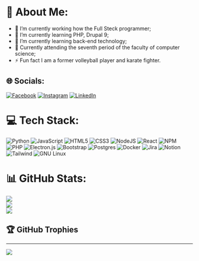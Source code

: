 # 💫 About Me:
 - 🔭 I’m currently working how the Full Steck programmer;<br>
 - 🌱 I’m currently learning PHP, Drupal 9;<br>
 - 🌱 I’m currently learning back-end technology;<br>
 - 🌱 Currently attending the seventh period of the faculty of computer science;<br>
 - ⚡ Fun fact I am a former volleyball player and karate fighter.

## 🌐 Socials:
[![Facebook](https://img.shields.io/badge/Facebook-%231877F2.svg?logo=Facebook&logoColor=white)](https://www.facebook.com/Wesley.Maciel.7517/) [![Instagram](https://img.shields.io/badge/Instagram-%23E4405F.svg?logo=Instagram&logoColor=white)](https://instagram.com/uezili.maciel) [![LinkedIn](https://img.shields.io/badge/LinkedIn-%230077B5.svg?logo=linkedin&logoColor=white)](https://www.linkedin.com/in/wesley-maciel-975322170/) 

# 💻 Tech Stack:
![Python](https://img.shields.io/badge/python-3670A0?style=for-the-badge&logo=python&logoColor=ffdd54)
![JavaScript](https://img.shields.io/badge/javascript-%23323330.svg?style=for-the-badge&logo=javascript&logoColor=%23F7DF1E) 
![HTML5](https://img.shields.io/badge/html5-%23E34F26.svg?style=for-the-badge&logo=html5&logoColor=white) 
![CSS3](https://img.shields.io/badge/css3-%231572B6.svg?style=for-the-badge&logo=css3&logoColor=white) 
![NodeJS](https://img.shields.io/badge/node.js-6DA55F?style=for-the-badge&logo=node.js&logoColor=white) 
![React](https://img.shields.io/badge/react-%2320232a.svg?style=for-the-badge&logo=react&logoColor=%2361DAFB) 
![NPM](https://img.shields.io/badge/NPM-%23000000.svg?style=for-the-badge&logo=npm&logoColor=white) 
![PHP](https://img.shields.io/badge/php-%23777BB4.svg?style=for-the-badge&logo=php&logoColor=white) 
![Electron.js](https://img.shields.io/badge/Electron-191970?style=for-the-badge&logo=Electron&logoColor=white) 
![Bootstrap](https://img.shields.io/badge/bootstrap-%23563D7C.svg?style=for-the-badge&logo=bootstrap&logoColor=white) 
![Postgres](https://img.shields.io/badge/postgres-%23316192.svg?style=for-the-badge&logo=postgresql&logoColor=white)
![Docker](https://img.shields.io/badge/docker-%230db7ed.svg?style=for-the-badge&logo=docker&logoColor=white) 
![Jira](https://img.shields.io/badge/jira-%230A0FFF.svg?style=for-the-badge&logo=jira&logoColor=white) 
![Notion](https://img.shields.io/badge/Notion-%23000000.svg?style=for-the-badge&logo=notion&logoColor=white)
![Tailwind](https://img.shields.io/badge/Tailwind_CSS-38B2AC?style=for-the-badge&logo=tailwind-css&logoColor=white)
![GNU Linux](https://img.shields.io/badge/GNU%20Bash-4EAA25?style=for-the-badge&logo=GNU%20Bash&logoColor=white)

# 📊 GitHub Stats:
![](https://github-readme-stats.vercel.app/api?username=uezili&theme=dark&hide_border=false&include_all_commits=false&count_private=false)<br/>
![](https://github-readme-streak-stats.herokuapp.com/?user=uezili&theme=dark&hide_border=false)<br/>
![](https://github-readme-stats.vercel.app/api/top-langs/?username=uezili&theme=dark&hide_border=false&include_all_commits=false&count_private=false&layout=compact)

## 🏆 GitHub Trophies
---
![](https://github-profile-trophy.vercel.app/?username=uezili&theme=radical&no-frame=false&no-bg=true&margin-w=4)
